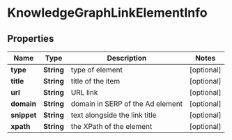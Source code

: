 

# KnowledgeGraphLinkElementInfo


## Properties

| Name | Type | Description | Notes |
|------------ | ------------- | ------------- | -------------|
|**type** | **String** | type of element |  [optional] |
|**title** | **String** | title of the item |  [optional] |
|**url** | **String** | URL link |  [optional] |
|**domain** | **String** | domain in SERP of the Ad element |  [optional] |
|**snippet** | **String** | text alongside the link title |  [optional] |
|**xpath** | **String** | the XPath of the element |  [optional] |




